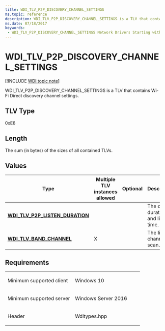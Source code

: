 ```yaml
---
title: WDI_TLV_P2P_DISCOVERY_CHANNEL_SETTINGS
ms.topic: reference
description: WDI_TLV_P2P_DISCOVERY_CHANNEL_SETTINGS is a TLV that contains Wi-Fi Direct discovery channel settings.
ms.date: 07/18/2017
keywords:
 - WDI_TLV_P2P_DISCOVERY_CHANNEL_SETTINGS Network Drivers Starting with Windows Vista
---
```


# WDI\_TLV\_P2P\_DISCOVERY\_CHANNEL\_SETTINGS

[!INCLUDE [WDI topic note](../includes/wdi-version-warning.md)]


WDI\_TLV\_P2P\_DISCOVERY\_CHANNEL\_SETTINGS is a TLV that contains Wi-Fi Direct discovery channel settings.

## TLV Type


0xE8

## Length


The sum (in bytes) of the sizes of all contained TLVs.

## Values


| Type                                                                   | Multiple TLV instances allowed | Optional | Description                         |
|------------------------------------------------------------------------|--------------------------------|----------|-------------------------------------|
| [**WDI\_TLV\_P2P\_LISTEN\_DURATION**](wdi-tlv-p2p-listen-duration.md) |                                |          | The cycle duration and listen time. |
| [**WDI\_TLV\_BAND\_CHANNEL**](wdi-tlv-band-channel.md)                | X                              |          | The list of channels to scan.       |

 

## Requirements

<table>
<colgroup>
<col width="50%" />
<col width="50%" />
</colgroup>
<tbody>
<tr class="odd">
<td><p>Minimum supported client</p></td>
<td><p>Windows 10</p></td>
</tr>
<tr class="even">
<td><p>Minimum supported server</p></td>
<td><p>Windows Server 2016</p></td>
</tr>
<tr class="odd">
<td><p>Header</p></td>
<td>Wditypes.hpp</td>
</tr>
</tbody>
</table>

 

 




